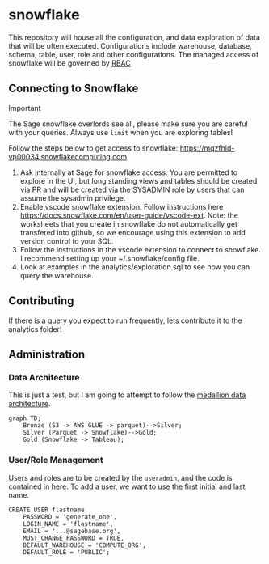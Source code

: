 # snowflake

This repository will house all the configuration, and data exploration of data that will be often executed.  Configurations include warehouse, database, schema, table, user, role and other configurations. The managed access of snowflake will be governed by [RBAC](https://medium.com/snowflake/managed-access-schema-framework-in-rbac-1b63341be418)

## Connecting to Snowflake

> [!IMPORTANT]
> The Sage snowflake overlords see all, please make sure you are careful with your queries.  Always use `limit` when you are exploring tables!

Follow the steps below to get access to snowflake: https://mqzfhld-vp00034.snowflakecomputing.com

1. Ask internally at Sage for snowflake access.  You are permitted to explore in the UI, but long standing views and tables should be created via PR and will be created via the SYSADMIN role by users that can assume the sysadmin privilege.
1. Enable vscode snowflake extension. Follow instructions here https://docs.snowflake.com/en/user-guide/vscode-ext.  Note: the worksheets that you create in snowflake do not automatically get transfered into github, so we encourage using this extension to add version control to your SQL.
1. Follow the instructions in the vscode extension to connect to snowflake.  I recommend setting up your ~/.snowflake/config file.
1. Look at examples in the analytics/exploration.sql to see how you can query the warehouse.

## Contributing

If there is a query you expect to run frequently, lets contribute it to the analytics folder!


## Administration

### Data Architecture
This is just a test, but I am going to attempt to follow the [medallion data architecture](https://www.databricks.com/glossary/medallion-architecture). 

```mermaid
graph TD;
    Bronze (S3 -> AWS GLUE -> parquet)-->Silver;
    Silver (Parquet -> Snowflake)-->Gold;
    Gold (Snowflake -> Tableau);
```

### User/Role Management
Users and roles are to be created by the `useradmin`, and the code is contained in [here](admin/user_setup.sql).  To add a user, we want to use the first initial and last name.

```
CREATE USER flastname
    PASSWORD = 'generate_one',
    LOGIN_NAME = 'flastname',
    EMAIL = '...@sagebase.org',
    MUST_CHANGE_PASSWORD = TRUE,
    DEFAULT_WAREHOUSE = 'COMPUTE_ORG',
    DEFAULT_ROLE = 'PUBLIC';
```
